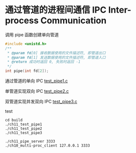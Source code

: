# 通过管道的进程间通信 IPC Inter-process Communication

调用 pipe 函数创建单向管道

```c
#include <unistd.h>
/**
 * @param fd[0] 接收数据使用的文件描述符, 即管道出口
 * @param fd[1] 发送数据使用的文件描述符, 即管道入口
 * @return 成功时返回 0, 失败时返回 -1
 */
int pipe(int fd[2]);
```

通过管道的单向 IPC [test_pipe1.c](./test_pipe1.c)

单管道实现双向 IPC [test_pipe2.c](./test_pipe2.c)

双管道实现并发双向 IPC [test_pipe3.c](./test_pipe3.c)

test

```shell
cd build
./ch11_test_pipe1
./ch11_test_pipe2
./ch11_test_pipe3

./ch11_pipe_server 3333
./ch10_multi-proc_client 127.0.0.1 3333
```
